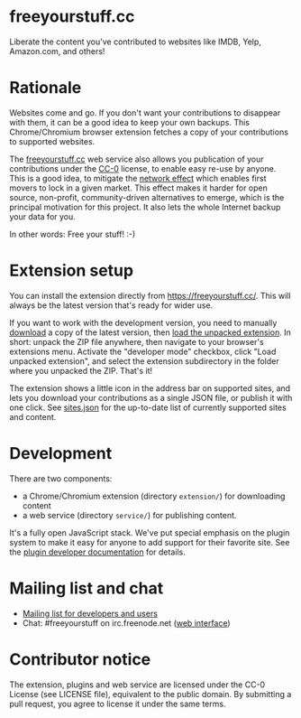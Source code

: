 # freeyourstuff.cc

Liberate the content you've contributed to websites like IMDB, Yelp, Amazon.com, and others!

# Rationale

Websites come and go. If you don't want your contributions to disappear with them, it can be a good idea to keep your own backups. This Chrome/Chromium browser extension fetches a copy of your contributions to supported websites.

The [freeyourstuff.cc](http://freeyourstuff.cc/) web service also allows you publication of your contributions under the [CC-0](https://creativecommons.org/publicdomain/zero/1.0/) license, to enable easy re-use by anyone. This is a good idea, to mitigate the [network effect](https://en.wikipedia.org/wiki/Network_effect) which enables first movers to lock in a given market. This effect makes it harder for open source, non-profit, community-driven alternatives to emerge, which is the principal motivation for this project. It also lets the whole Internet backup your data for you.

In other words: Free your stuff! :-)

# Extension setup

You can install the extension directly from https://freeyourstuff.cc/. This will always be the latest version that's ready for wider use.

If you want to work with the development version, you need to manually [download](https://github.com/eloquence/freeyourstuff.cc/archive/master.zip) a copy of the latest version, then [load the unpacked extension](https://developer.chrome.com/extensions/getstarted#unpacked). In short: unpack the ZIP file anywhere, then navigate to your browser's extensions menu. Activate the "developer mode" checkbox, click "Load unpacked extension", and select the extension subdirectory in the folder where you unpacked the ZIP. That's it!

The extension shows a little icon in the address bar on supported sites, and lets you download your contributions as a single JSON file, or publish it with one click. See [sites.json](https://raw.githubusercontent.com/eloquence/freeyourstuff.cc/master/extension/sites.json) for the up-to-date list of currently supported sites and content.

# Development

There are two components:

- a Chrome/Chromium extension (directory `extension/`) for downloading content
- a web service (directory `service/`) for publishing content.

It's a fully open JavaScript stack. We've put special emphasis on the plugin system to make it easy for anyone to add support for their favorite site. See the [plugin developer documentation](http://freeyourstuff.cc/plugins) for details.

# Mailing list and chat

* [Mailing list for developers and users](http://www.freelists.org/list/freeyourstuff)
* Chat: #freeyourstuff on irc.freenode.net ([web interface](https://webchat.freenode.net/?channels=freeyourstuff))

# Contributor notice

The extension, plugins and web service are licensed under the CC-0 License (see LICENSE file),
equivalent to the public domain. By submitting a pull request, you agree to license it
under the same terms.
